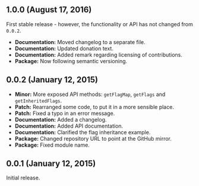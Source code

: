 ## 1.0.0 (August 17, 2016)

First stable release - however, the functionality or API has not changed from `0.0.2`.

* __Documentation:__ Moved changelog to a separate file.
* __Documentation:__ Updated donation text.
* __Documentation:__ Added remark regarding licensing of contributions.
* __Package:__ Now following semantic versioning.

## 0.0.2 (January 12, 2015)

* __Minor:__ More exposed API methods: `getFlagMap`, `getFlags` and `getInheritedFlags`.
* __Patch:__ Rearranged some code, to put it in a more sensible place.
* __Patch:__ Fixed a typo in an error message.
* __Documentation:__ Added a changelog.
* __Documentation:__ Added API documentation.
* __Documentation:__ Clarified the flag inheritance example.
* __Package:__ Changed repository URL to point at the GitHub mirror.
* __Package:__ Fixed module name.

## 0.0.1 (January 12, 2015)

Initial release.